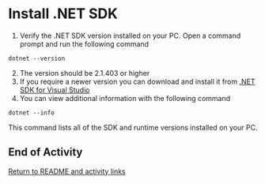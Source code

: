 # Install .NET SDK

1. Verify the .NET SDK version installed on your PC. Open a command prompt and run the following command

```dotnet --version```

2. The version should be 2.1.403 or higher
3. If you require a newer version you can download and install it from [.NET SDK for Visual Studio](https://www.microsoft.com/net/download/visual-studio-sdks)
4. You can view additional information with the following command

```dotnet --info```

This command lists all of the SDK and runtime versions installed on your PC.

## End of Activity

[Return to README and activity links](../README.md)